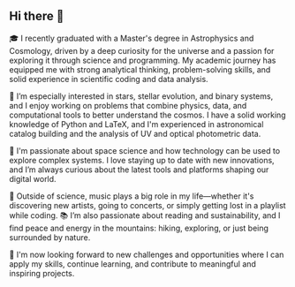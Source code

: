 ## Hi there 👋

🎓 I recently graduated with a Master's degree in Astrophysics and Cosmology, driven by a deep curiosity for the universe and a passion for exploring it through science and programming. My academic journey has equipped me with strong analytical thinking, problem-solving skills, and solid experience in scientific coding and data analysis.

🌟 I’m especially interested in stars, stellar evolution, and binary systems, and I enjoy working on problems that combine physics, data, and computational tools to better understand the cosmos. I have a solid working knowledge of Python and LaTeX, and I'm experienced in astronomical catalog building and the analysis of UV and optical photometric data.

🚀 I'm passionate about space science and how technology can be used to explore complex systems. I love staying up to date with new innovations, and I’m always curious about the latest tools and platforms shaping our digital world.

🎵 Outside of science, music plays a big role in my life—whether it's discovering new artists, going to concerts, or simply getting lost in a playlist while coding. 📚 I’m also passionate about reading and sustainability, and I find peace and energy in the mountains: hiking, exploring, or just being surrounded by nature.

🌱 I'm now looking forward to new challenges and opportunities where I can apply my skills, continue learning, and contribute to meaningful and inspiring projects.
